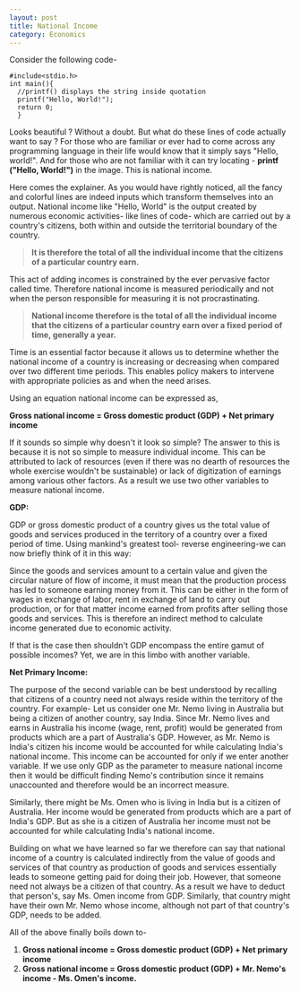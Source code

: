```yaml
---
layout: post
title: National Income
category: Economics
---
```

Consider the following code-
```
#include<stdio.h>
int main(){
  //printf() displays the string inside quotation
  printf("Hello, World!");
  return 0;
  }
```
Looks beautiful ? Without a doubt. But what do these lines of code actually want to say ? For those who are familiar or ever had to come across any programming language in their life would know that it simply says "Hello, world!".  And for those who are not familiar with it can try locating - **printf ("Hello, World!")** in the image. This is national income.

Here comes the explainer. As you would have rightly noticed, all the fancy and colorful lines are indeed inputs which transform themselves into an output. National income like "Hello, World" is the output created by numerous economic activities-  like lines of code- which are carried out by a country's citizens, both within and outside the territorial boundary of the country. 

> **It is therefore the total of all the individual income that the citizens of a particular country earn.**

This act of adding incomes is constrained by the ever pervasive factor called time. Therefore national income is measured periodically and not when the person responsible for measuring it is not procrastinating. 

> **National income therefore is the total of all the individual income that the citizens of a particular country earn over a fixed period of time, generally a year.**

Time is an essential factor because it allows us to determine whether the national income of a country is increasing or decreasing when compared over two different time periods. This enables policy makers to intervene with appropriate policies as and when the need arises.

Using an equation national income can be expressed as, 

**Gross national income = Gross domestic product (GDP) + Net primary income**

If it sounds so simple why doesn't it look so simple? The answer to this is because it is not so simple to measure individual income. This can be attributed to lack of resources (even if there was no dearth of resources the whole exercise wouldn't be sustainable) or lack of digitization of earnings among various other factors. As a result we use two other variables to measure national income.

**GDP:**

GDP or gross domestic product of a country gives us the total value of goods and services produced in the territory of a country over a fixed period of time. Using mankind's greatest tool- reverse engineering-we can now briefly think of it in this way: 

Since the goods and services amount to a certain value and given the circular nature of flow of income, it must mean that the production process has led to someone earning money from it. This can be either in the form of wages in exchange of labor, rent in exchange of land to carry out production, or for that matter income earned from profits after selling those goods and services. This is therefore an indirect method to calculate income generated due to economic activity. 

If that is the case then shouldn't GDP encompass the entire gamut of possible incomes? Yet, we are in this limbo with another variable. 

**Net Primary Income:**

The purpose of the second variable can be best understood by recalling that citizens of a country need not always reside within the territory of the country. For example- Let us consider one Mr. Nemo living in Australia but being a citizen of another country, say India. Since Mr. Nemo lives and earns in Australia his income (wage, rent, profit) would be generated from products which are a part of Australia's GDP. However, as Mr. Nemo is India's citizen his income would be accounted for while calculating India's national income. This income can be accounted for only if we enter another variable. If we use only GDP as the parameter to measure national income then it would be difficult finding Nemo's contribution since it remains unaccounted and therefore would be an incorrect measure.

Similarly, there might be Ms. Omen who is living in India but is a citizen of Australia. Her income would be generated from products which are a part of India's GDP. But as she is a citizen of Australia her income must not be accounted for while calculating India's national income.

Building on what we have learned so far we therefore can say that national income of a country is calculated indirectly from the value of goods and services of that country as production of goods and services essentially leads to someone getting paid for doing their job. However, that someone need not always be a citizen of that country. As a result we have to deduct that person's, say Ms. Omen income from GDP. Similarly, that country might have their own Mr. Nemo whose income, although not part of that country's GDP, needs to be added. 

All of the above finally boils down to-

1. **Gross national income = Gross domestic product (GDP) + Net primary income**
2. **Gross national income = Gross domestic product (GDP) + Mr. Nemo's income - Ms. Omen's income.**
